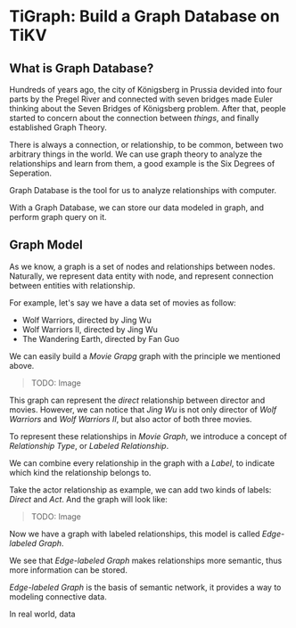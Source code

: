 # TiGraph: Build a Graph Database on TiKV

## What is Graph Database?

Hundreds of years ago, the city of Königsberg in Prussia devided into four parts by the Pregel River and connected with
seven bridges made Euler thinking about the Seven Bridges of Königsberg problem. After that, people started to concern
about the connection between *things*, and finally established Graph Theory.

There is always a connection, or relationship, to be common, between two arbitrary things in the world. We can use graph
 theory to analyze the relationships and learn from them, a good example is the Six Degrees of Seperation.

Graph Database is the tool for us to analyze relationships with computer.

With a Graph Database, we can store our data modeled in graph, and perform graph query on it.

## Graph Model

As we know, a graph is a set of nodes and relationships between nodes. Naturally, we represent data entity with node,
and represent connection between entities with relationship.

For example, let's say we have a data set of movies as follow:
- Wolf Warriors, directed by Jing Wu
- Wolf Warriors II, directed by Jing Wu
- The Wandering Earth, directed by Fan Guo

We can easily build a *Movie Grapg* graph with the principle we mentioned above.

> TODO: Image

This graph can represent the *direct* relationship between director and movies. However, we can notice that *Jing Wu* is
 not only director of *Wolf Warriors* and *Wolf Warriors II*, but also actor of both three movies.

To represent these relationships in *Movie Graph*, we introduce a concept of *Relationship Type*, or *Labeled Relationship*.

We can combine every relationship in the graph with a *Label*, to indicate which kind the relationship belongs to.

Take the actor relationship as example, we can add two kinds of labels: *Direct* and *Act*. And the graph will look like:

> TODO: Image

Now we have a graph with labeled relationships, this model is called *Edge-labeled Graph*.

We see that *Edge-labeled Graph* makes relationships more semantic, thus more information can be stored.

*Edge-labeled Graph* is the basis of semantic network, it provides a way to modeling connective data.

In real world, data 